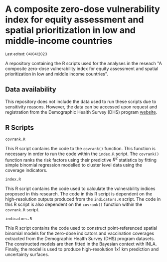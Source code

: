 # A composite zero-dose vulnerability index for equity assessment and spatial prioritization in low and middle-income countries
<sub>Last edited: 04/04/2023</sub>

A repository containing the R scripts used for the analyses in the reseach "A composite zero-dose vulnerability index for equity assessment and spatial prioritization in low and middle income countries". 

## Data availability

This repository does not include the data used to run these scripts due to sensitivity reasons. However, the data can be accessed upon request and registration from the Demographic Health Survey (DHS) program [website](https://dhsprogram.com/). 

## R Scripts

`covrank.R`

This R script contains the code to the `covrank()` function. This function is necessary in order to run the code within the `index.R` script. The `covrank()` function ranks the risk factors using their predictive $R^2$ statistics by fitting simple binomial regression modelled to cluster level data using the coverage indicators.

`index.R`

This R script contains the code used to calculate the vulnerability indices proposed in this research. The code in this R script is dependent on the high-resolution outputs produced from the `indicators.R` script. The code in this R script is also dependent on the `covrank()` function within the `covrank.R` script.

`indicators.R`

This R script contains the code used to construct point-referenced spatial binomial models for the zero-dose indicators and vaccination coverages extracted from the Demographic Health Survey (DHS) program datasets. The constructed models are then fitted in the Bayesian context with INLA. Finally, the model is used to produce high-resolution 1x1 km prediction and uncertainty surfaces.
